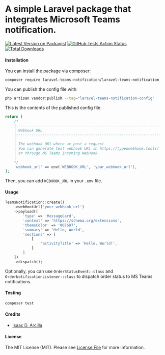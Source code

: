 # A simple Laravel package that integrates Microsoft Teams notification.

[![Latest Version on Packagist](https://img.shields.io/packagist/v/laravel-teams-notification/laravel-teams-notification.svg?style=flat-square)](https://packagist.org/packages/laravel-teams-notification/laravel-teams-notification)
[![GitHub Tests Action Status](https://img.shields.io/github/actions/workflow/status/isaacdarcilla/laravel-teams-notification/run-tests.yml?branch=main&label=tests&style=flat-square)](https://github.com/isaacdarcilla/laravel-teams-notification/actions?query=workflow%3Arun-tests+branch%3Amain)
[![Total Downloads](https://img.shields.io/packagist/dt/laravel-teams-notification/laravel-teams-notification.svg?style=flat-square)](https://packagist.org/packages/laravel-teams-notification/laravel-teams-notification)

#### Installation

You can install the package via composer:

```bash
composer require laravel-teams-notification/laravel-teams-notification
```

You can publish the config file with:

```bash
php artisan vendor:publish --tag="laravel-teams-notification-config"
```

This is the contents of the published config file:

```php
return [
    /*
    |--------------------------------------------------------------------------
    | Webhook URL
    |--------------------------------------------------------------------------
    |
    | The webhook URl where we post a request
    | You can generate test webhook URL in https://typedwebhook.tools/ 
    | or through MS Teams Incoming WebHook
    |
    */
    'webhook_url' => env('WEBHOOK_URL', 'your_webhook_url'),
];
```

Then, you can add `WEBHOOK_URL` in your `.env` file.

#### Usage

```php
TeamsNotification::create()
    ->webHookUrl('your_webhook_url')
    ->payload([
        'type' => 'MessageCard',
        'context' => 'https://schema.org/extensions',
        'themeColor' => '0076D7',
        'summary' => 'Hello, World',
        'sections' => [
            [
                'activityTitle' => 'Hello, World!',
            ]
        ]
    ])
    ->dispatch();
```

Optionally, you can use `OrderStatusEvent::class` and `OrderNotificationListener::class` to dispatch order status to MS
Teams notifications.

#### Testing

```bash
composer test
```

#### Credits

- [Isaac D. Arcilla](https://github.com/isaacdarcilla)

#### License

The MIT License (MIT). Please see [License File](LICENSE.md) for more information.
